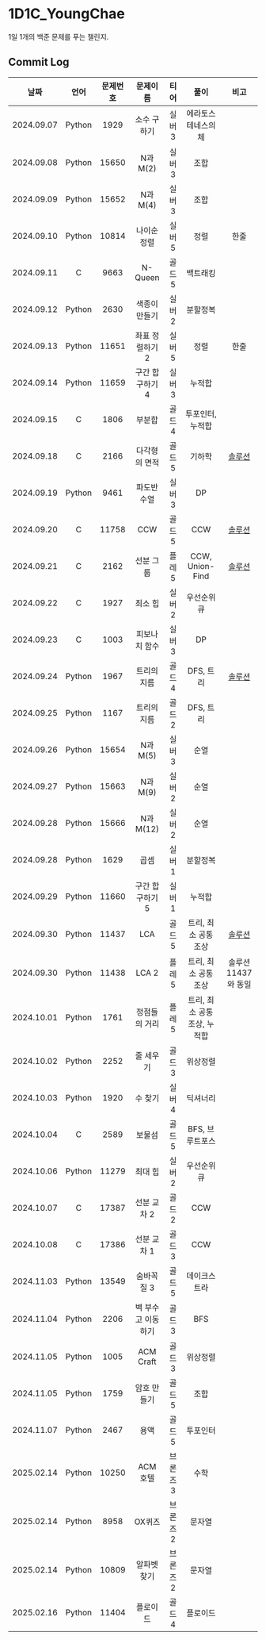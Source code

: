 # 1D1C_YoungChae
1일 1개의 백준 문제를 푸는 챌린지.  

## Commit Log
|날짜|언어|문제번호|문제이름|티어|풀이|비고|
|:---:|:---:|:---:|:---:|:---:|:---:|:---:|
|2024.09.07|Python|1929|소수 구하기|실버3|에라토스테네스의 체||
|2024.09.08|Python|15650|N과 M(2)|실버3|조합||
|2024.09.09|Python|15652|N과 M(4)|실버3|조합||
|2024.09.10|Python|10814|나이순 정렬|실버5|정렬|한줄|
|2024.09.11|C|9663|N-Queen|골드5|백트래킹||
|2024.09.12|Python|2630|색종이 만들기|실버2|분할정복||
|2024.09.13|Python|11651|좌표 정렬하기 2|실버5|정렬|한줄|
|2024.09.14|Python|11659|구간 합 구하기 4|실버3|누적합||
|2024.09.15|C|1806|부분합|골드4|투포인터, 누적합||
|2024.09.18|C|2166|다각형의 면적|골드5|기하학|[솔루션](solution/2166.png)|
|2024.09.19|Python|9461|파도반 수열|실버3|DP||
|2024.09.20|C|11758|CCW|골드5|CCW|[솔루션](solution/11758.png)|
|2024.09.21|C|2162|선분 그룹|플레5|CCW, Union-Find|[솔루션](solution/2162.jpg)|
|2024.09.22|C|1927|최소 힙|실버2|우선순위 큐||
|2024.09.23|C|1003|피보나치 함수|실버3|DP||
|2024.09.24|Python|1967|트리의 지름|골드4|DFS, 트리|[솔루션](solution/1967.png)|
|2024.09.25|Python|1167|트리의 지름|골드2|DFS, 트리||
|2024.09.26|Python|15654|N과 M(5)|실버3|순열||
|2024.09.27|Python|15663|N과 M(9)|실버2|순열||
|2024.09.28|Python|15666|N과 M(12)|실버2|순열||
|2024.09.28|Python|1629|곱셈|실버1|분할정복||
|2024.09.29|Python|11660|구간 합 구하기 5|실버1|누적합||
|2024.09.30|Python|11437|LCA|골드5|트리, 최소 공통 조상|[솔루션](solution/11437.png)|
|2024.09.30|Python|11438|LCA 2|플레5|트리, 최소 공통 조상|솔루션 11437와 동일|
|2024.10.01|Python|1761|정점들의 거리|플레5|트리, 최소 공통 조상, 누적합||
|2024.10.02|Python|2252|줄 세우기|골드3|위상정렬||
|2024.10.03|Python|1920|수 찾기|실버4|딕셔너리||
|2024.10.04|C|2589|보물섬|골드5|BFS, 브루트포스||
|2024.10.06|Python|11279|최대 힙|실버2|우선순위 큐||
|2024.10.07|C|17387|선분 교차 2|골드2|CCW||
|2024.10.08|C|17386|선분 교차 1|골드3|CCW||
|2024.11.03|Python|13549|숨바꼭질 3|골드5|데이크스트라||
|2024.11.04|Python|2206|벽 부수고 이동하기|골드3|BFS||
|2024.11.05|Python|1005|ACM Craft|골드3|위상정렬||
|2024.11.05|Python|1759|암호 만들기|골드5|조합||
|2024.11.07|Python|2467|용액|골드5|투포인터||
|2025.02.14|Python|10250|ACM 호텔|브론즈3|수학||
|2025.02.14|Python|8958|OX퀴즈|브론즈2|문자열||
|2025.02.14|Python|10809|알파벳 찾기|브론즈2|문자열||
|2025.02.16|Python|11404|플로이드|골드4|플로이드||